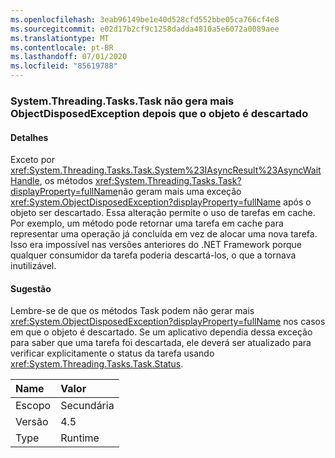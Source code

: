 ```yaml
---
ms.openlocfilehash: 3eab96149be1e40d528cfd552bbe05ca766cf4e8
ms.sourcegitcommit: e02d17b2cf9c1258dadda4810a5e6072a0089aee
ms.translationtype: MT
ms.contentlocale: pt-BR
ms.lasthandoff: 07/01/2020
ms.locfileid: "85619788"
---
```

### <a name="systemthreadingtaskstask-no-longer-throw-objectdisposedexception-after-object-is-disposed"></a>System.Threading.Tasks.Task não gera mais ObjectDisposedException depois que o objeto é descartado

#### <a name="details"></a>Detalhes

Exceto por <xref:System.Threading.Tasks.Task.System%23IAsyncResult%23AsyncWaitHandle>, os métodos <xref:System.Threading.Tasks.Task?displayProperty=fullName>não geram mais uma exceção <xref:System.ObjectDisposedException?displayProperty=fullName> após o objeto ser descartado. Essa alteração permite o uso de tarefas em cache. Por exemplo, um método pode retornar uma tarefa em cache para representar uma operação já concluída em vez de alocar uma nova tarefa. Isso era impossível nas versões anteriores do .NET Framework porque qualquer consumidor da tarefa poderia descartá-los, o que a tornava inutilizável.

#### <a name="suggestion"></a>Sugestão

Lembre-se de que os métodos Task podem não gerar mais <xref:System.ObjectDisposedException?displayProperty=fullName> nos casos em que o objeto é descartado. Se um aplicativo dependia dessa exceção para saber que uma tarefa foi descartada, ele deverá ser atualizado para verificar explicitamente o status da tarefa usando <xref:System.Threading.Tasks.Task.Status>.

| Name    | Valor       |
|:--------|:------------|
| Escopo   |Secundária|
|Versão|4.5|
|Type|Runtime|
